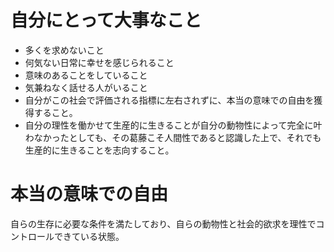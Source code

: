 # 自分にとって大事なこと

- 多くを求めないこと
- 何気ない日常に幸せを感じられること
- 意味のあることをしていること
- 気兼ねなく話せる人がいること
- 自分がこの社会で評価される指標に左右されずに、本当の意味での自由を獲得すること。
- 自分の理性を働かせて生産的に生きることが自分の動物性によって完全に叶わなかったとしても、その葛藤こそ人間性であると認識した上で、それでも生産的に生きることを志向すること。

# 本当の意味での自由

自らの生存に必要な条件を満たしており、自らの動物性と社会的欲求を理性でコントロールできている状態。
